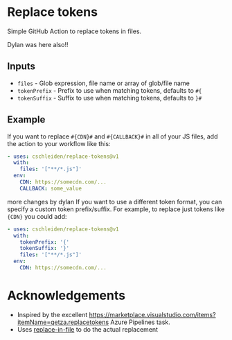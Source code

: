 # Replace tokens

Simple GitHub Action to replace tokens in files.

Dylan was here also!!

## Inputs

- `files` - Glob expression, file name or array of glob/file name
- `tokenPrefix` - Prefix to use when matching tokens, defaults to `#{`
- `tokenSuffix` - Suffix to use when matching tokens, defaults to `}#`

## Example

If you want to replace `#{CDN}#` and `#{CALLBACK}#` in all of your JS files, add the action to your workflow like this:

```yml
- uses: cschleiden/replace-tokens@v1
  with:
    files: '["**/*.js"]'
  env:
    CDN: https://somecdn.com/...
    CALLBACK: some_value
```

more changes by dylan
If you want to use a different token format, you can specify a custom token prefix/suffix. For example, to replace just tokens like `{CDN}` you could add:

```yml
- uses: cschleiden/replace-tokens@v1
  with:
    tokenPrefix: '{'
    tokenSuffix: '}'
    files: '["**/*.js"]'
  env:
    CDN: https://somecdn.com/...
```

# Acknowledgements

- Inspired by the excellent https://marketplace.visualstudio.com/items?itemName=qetza.replacetokens Azure Pipelines task.
- Uses [replace-in-file](https://github.com/adamreisnz/replace-in-file) to do the actual replacement